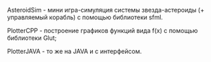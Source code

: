 AsteroidSim - мини игра-симуляция системы звезда-астероиды (+ управляемый корабль) с помощью библиотеки sfml.

PlotterCPP - построение графиков функций вида f(x) с помощью библиотеки Glut;

PlotterJAVA - то же на JAVA и с интерфейсом.
